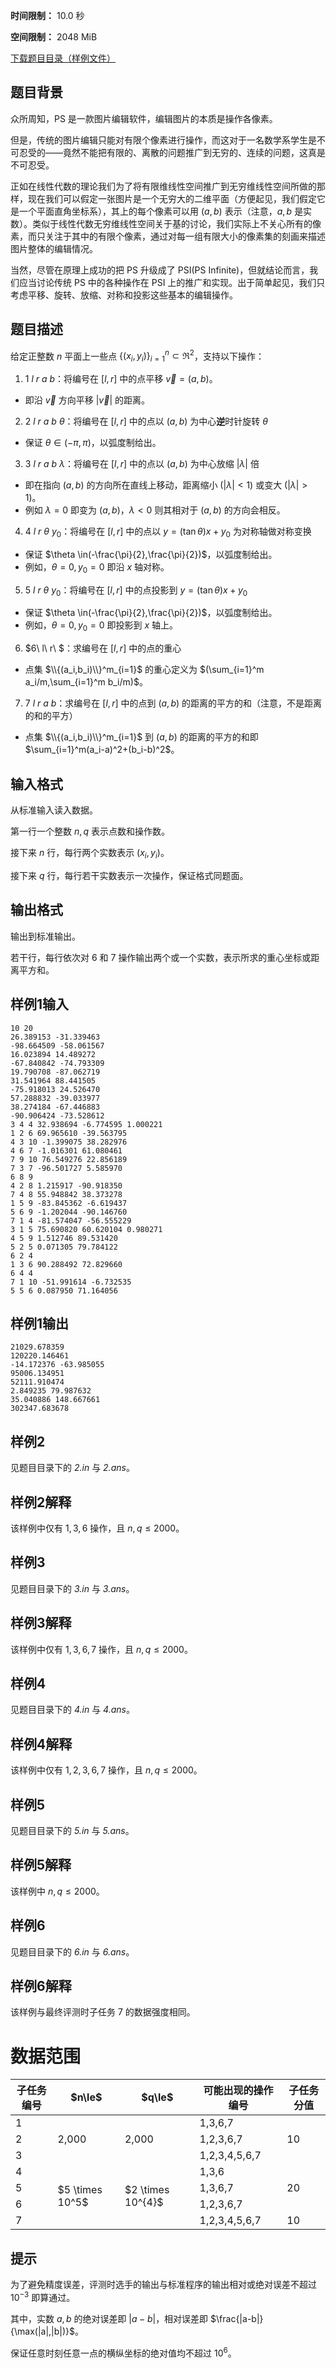 


**时间限制：** 10.0 秒 


**空间限制：** 2048 MiB

[下载题目目录（样例文件）](examples/CSP202206-5.zip)




## 题目背景

众所周知，PS 是一款图片编辑软件，编辑图片的本质是操作各像素。

但是，传统的图片编辑只能对有限个像素进行操作，而这对于一名数学系学生是不可忍受的——竟然不能把有限的、离散的问题推广到无穷的、连续的问题，这真是不可忍受。

正如在线性代数的理论我们为了将有限维线性空间推广到无穷维线性空间所做的那样，现在我们可以假定一张图片是一个无穷大的二维平面（方便起见，我们假定它是一个平面直角坐标系），其上的每个像素可以用 $(a,b)$ 表示（注意，$a,b$ 是实数）。类似于线性代数无穷维线性空间关于基的讨论，我们实际上不关心所有的像素，而只关注于其中的有限个像素，通过对每一组有限大小的像素集的刻画来描述图片整体的编辑情况。

当然，尽管在原理上成功的把 PS 升级成了 PSI(PS Infinite)，但就结论而言，我们应当讨论传统 PS 中的各种操作在 PSI 上的推广和实现。出于简单起见，我们只考虑平移、旋转、放缩、对称和投影这些基本的编辑操作。

## 题目描述

给定正整数 $n$ 平面上一些点 $\{(x_i,y_i)\}_{i=1}^n\subset \Re^2$，支持以下操作：

1.  $1\ l\ r\ a\ b$：将编号在 $[l,r]$ 中的点平移 $\vec v=(a,b)$。
   - 即沿 $\vec v$ 方向平移 $|\vec v|$ 的距离。
2.  $2\ l\ r\ a\ b\ \theta$：将编号在 $[l,r]$ 中的点以 $(a,b)$ 为中心**逆**时针旋转 $\theta$
   - 保证 $\theta \in(-\pi,\pi)$，以弧度制给出。
3.  $3\ l\ r\ a\ b\ \lambda$：将编号在 $[l,r]$ 中的点以 $(a,b)$ 为中心放缩 $|\lambda|$ 倍
   - 即在指向 $(a,b)$ 的方向所在直线上移动，距离缩小 ($|\lambda|<1$) 或变大 ($|\lambda|>1$)。
   - 例如 $\lambda=0$ 即变为 $(a,b)$，$\lambda<0$ 则其相对于 $(a,b)$ 的方向会相反。
4.  $4\ l\ r\ \theta \ y_0$：将编号在 $[l,r]$ 中的点以 $y=(\tan \theta)x+y_0$ 为对称轴做对称变换
   - 保证 $\theta \in(-\frac{\pi}{2},\frac{\pi}{2})$，以弧度制给出。
   - 例如，$\theta=0,y_0=0$ 即沿 $x$ 轴对称。
5.  $5\ l\ r\ \theta\ y_0$：将编号在 $[l,r]$ 中的点投影到 $y=(\tan \theta)x+y_0$ 
   - 保证 $\theta \in(-\frac{\pi}{2},\frac{\pi}{2})$，以弧度制给出。
   - 例如，$\theta=0,y_0=0$ 即投影到 $x$ 轴上。
6.  $6\ l\ r\ $：求编号在 $[l,r]$ 中的点的重心
   - 点集 $\\{(a_i,b_i)\\}^m_{i=1}$ 的重心定义为 $(\sum_{i=1}^m a_i/m,\sum_{i=1}^m b_i/m)$。

7.  $7\ l\ r\ a\ b$：求编号在 $[l,r]$ 中的点到 $(a,b)$ 的距离的平方的和（注意，不是距离的和的平方）
   - 点集 $\\{(a_i,b_i)\\}^m_{i=1}$ 到 $(a,b)$ 的距离的平方的和即 $\sum_{i=1}^m(a_i-a)^2+(b_i-b)^2$。


## 输入格式

从标准输入读入数据。

第一行一个整数 $n,q$ 表示点数和操作数。

接下来 $n$ 行，每行两个实数表示 $(x_i,y_i)$。

接下来 $q$ 行，每行若干实数表示一次操作，保证格式同题面。

## 输出格式

输出到标准输出。

若干行，每行依次对 $6$ 和 $7$ 操作输出两个或一个实数，表示所求的重心坐标或距离平方和。








## 样例1输入

```plain
10 20
26.389153 -31.339463
-98.664509 -58.061567
16.023894 14.489272
-67.840842 -74.793309
19.790708 -87.062719
31.541964 88.441505
-75.918013 24.526470
57.288832 -39.033977
38.274184 -67.446883
-90.906424 -73.528612
3 4 4 32.938694 -6.774595 1.000221
1 2 6 69.965610 -39.563795
4 3 10 -1.399075 38.282976
4 6 7 -1.016301 61.080461
7 9 10 76.549276 22.856189
7 3 7 -96.501727 5.585970
6 8 9
4 2 8 1.215917 -90.918350
7 4 8 55.948842 38.373278
1 5 9 -83.845362 -6.619437
5 6 9 -1.202044 -90.146760
7 1 4 -81.574047 -56.555229
3 1 5 75.690820 60.620104 0.980271
4 5 9 1.512746 89.531420
5 2 5 0.071305 79.784122
6 2 4
1 3 6 90.288492 72.829660
6 4 4
7 1 10 -51.991614 -6.732535
5 5 6 0.087950 71.164056

```



## 样例1输出

```plain
21029.678359
120220.146461
-14.172376 -63.985055
95006.134951
52111.910474
2.849235 79.987632
35.040886 148.667661
302347.683678

```




## 样例2

见题目目录下的 *2.in* 与 *2.ans*。

## 样例2解释

该样例中仅有 $1,3,6$ 操作，且 $n,q\leq 2000$。



## 样例3

见题目目录下的 *3.in* 与 *3.ans*。

## 样例3解释

该样例中仅有 $1,3,6,7$ 操作，且 $n,q\leq 2000$。



## 样例4

见题目目录下的 *4.in* 与 *4.ans*。

## 样例4解释

该样例中仅有 $1,2,3,6,7$ 操作，且 $n,q\leq 2000$。



## 样例5

见题目目录下的 *5.in* 与 *5.ans*。

## 样例5解释

该样例中 $n,q\leq 2000$。



## 样例6

见题目目录下的 *6.in* 与 *6.ans*。

## 样例6解释

该样例与最终评测时子任务 $7$ 的数据强度相同。

 
	
# 数据范围

<table class="table table-bordered"><thead><tr><th rowspan="1">子任务编号</th><th rowspan="1">$n\le$</th><th rowspan="1">$q\le$</th><th rowspan="1">可能出现的操作编号</th><th rowspan="1">子任务分值</th></tr></thead><tbody><tr><td rowspan="1">1</td><td rowspan="3">2,000</td><td rowspan="3">2,000</td><td rowspan="1">1,3,6,7</td><td rowspan="3">10</td></tr><tr><td rowspan="1">2</td><td rowspan="1">1,2,3,6,7</td></tr><tr><td rowspan="1">3</td><td rowspan="1">1,2,3,4,5,6,7</td></tr><tr><td rowspan="1">4</td><td rowspan="4">$5 \times 10^5$</td><td rowspan="4">$2 \times 10^{4}$</td><td rowspan="1">1,3,6</td><td rowspan="3">20</td></tr><tr><td rowspan="1">5</td><td rowspan="1">1,3,6,7</td></tr><tr><td rowspan="1">6</td><td rowspan="1">1,2,3,6,7</td></tr><tr><td rowspan="1">7</td><td rowspan="1">1,2,3,4,5,6,7</td><td rowspan="1">10</td></tr></tbody></table> 

## 提示

为了避免精度误差，评测时选手的输出与标准程序的输出相对或绝对误差不超过 $10^{-3}$ 即算通过。

其中，实数 $a,b$ 的绝对误差即 $|a-b|$，相对误差即 $\frac{|a-b|}{\max(|a|,|b|)}$。

保证任意时刻任意一点的横纵坐标的绝对值均不超过 $10^6$。